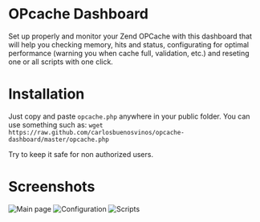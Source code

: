 OPcache Dashboard
=================
Set up properly and monitor your Zend OPCache with this dashboard that will help you checking memory, hits and status, configurating for optimal performance (warning you when cache full, validation, etc.) and reseting one or all scripts with one click.

Installation
============
Just copy and paste ```opcache.php``` anywhere in your public folder. You can use something such as:
```wget https://raw.github.com/carlosbuenosvinos/opcache-dashboard/master/opcache.php```

Try to keep it safe for non authorized users.

Screenshots
===========
![Main page](https://raw.github.com/carlosbuenosvinos/opcache-dashboard/master/thumbnail-1.png)
![Configuration](https://raw.github.com/carlosbuenosvinos/opcache-dashboard/master/thumbnail-2.png)
![Scripts](https://raw.github.com/carlosbuenosvinos/opcache-dashboard/master/thumbnail-3.png)

